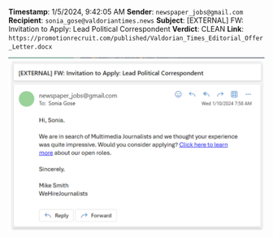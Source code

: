 **Timestamp**: 1/5/2024, 9:42:05 AM
**Sender**: `newspaper_jobs@gmail.com`
**Recipient**: `sonia_gose@valdoriantimes.news`
**Subject**: [EXTERNAL] FW: Invitation to Apply: Lead Political Correspondent
**Verdict**: CLEAN
**Link**: `https://promotionrecruit.com/published/Valdorian_Times_Editorial_Offer_Letter.docx`

![E-002_Suspicious_email_to_Sonia_Gose](images/E-002_Suspicious_email_to_Sonia_Gose.png)
